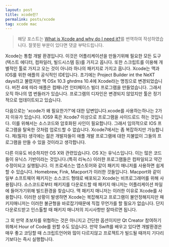 ```yaml
---
layout: post
title: xcode란?
permalink: posts/xcode
tag: xcode mac
---
```


> 해당 포스트는 [What is Xcode and why do I need it?](https://www.quora.com/What-is-Xcode-and-why-do-I-need-it)를 번역하여 작성하였습니다. 잘못된 부분이 있다면 댓글 부탁드립니다.

Xcode는 통합 개발 환경입니다. 이것은 어플리케이션을 만들기위해 필요한 모든 도구(텍스트 에디터, 컴파일러, 빌드시스템 등)를 가지고 옵니다. 또한 스크립트를 이용해 개별적인 툴로 가지고 오는 것이 아니라 하나의 패키지로 가지고 옵니다. Xcode는 맥과 IOS를 위한 애플의 공식적인 IDE입니다. 초기에는 Project Builder int the NeXT days라고 불렸지만 맥 OSx 10.3 ghrdms 10.4에 Xcode라는 명칭으로 변경되었습니다. 버전 4에 따라 애플은 컴패니언 인터페이스 빌더 프로그램을 만들었습니다. 그래서 오직 하나의 앱 번들러가 있습니다. 프로그램의 디자인은 변경되지 않았지만 툴은 정기적으로 업데이트되고 있습니다.

다음으로는 'xcode가 왜 필요한가?'에 대한 답변입니다.xcode를 사용하는하나는 2가지 이유가 있습니다. IOS9 혹은 Xcode7 이상으로 프로그램을 사이드로드 하는 것입니다. 이를 위해서는 소스코드와 암호화된 사인이 필요합니다. 그래서 임의적으로 IOS 프로그램을 탈옥한 것처럼 업로드할 수 없습니다. Xcode7에서는 좀 복잡하지만 가능합니다. 제(필자) 생각에는 젊은 개발자들이 애플 개발 프로그램에 대한 지불없이 그들의 프로그램을 만들 수 있을 것이라고 생각합니다.

다른 이유도 비슷하지만 OS X와 관련있습니다. OS X는 유닉스입니다. 이는 많은 코드들이 유닉스 기반이라는 것입니다.(특히 리눅스) 이러한 프로그램들은 컴파일되고 약간 수정이되고 실행됩니다. 이 프로세스는 앱스토어와 같이 패키지 매니저를 사용하면 쉽게할 수 있습니다. Homebrew, Fink, Macport가 이러한 것들입니다. Macport와 같이 일부 소프트웨어 패키지는 소스코드 형태로 배포되고 Xcode는 비프로그래머를 위해 사용됩니다. 소스코드로부터 패키지를 다운로드할 때 패키지 매니저는 어플리케이션 파일에 들어가기위해 빌드환경을 찾습니다. 맥 패키지 매니저는 이러한 이유로 Xcode를 사용합니다. 이러한 상황이 발생하면 Xcode는 복잡해지고 프로그램이 불안정해지지만 패키지매니저는 이러한 불균형을 바로잡기때문에 직접 무언가를 할 필요가 없습니다. 단지 다운로드받고 인스톨할 때 패키지 매니저의 지시사항만 잘따르면 됩니다.

그 외 만약 초보자를 위협하는 것은 아니지고 간단한 옵션이지만 Qt Creator 참여하기 위해서 Hour of Code를 원할 수도 있습니다. 만약 Swift를 배우고 있다면 개발환경은 매우 좋고 코딩할 때 스크립트언어와 많이 다르지않고 프로젝트가 빌드될 때까지 기다리기보다는 즉시 실행합니다.
